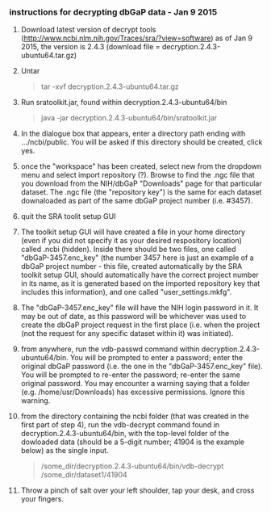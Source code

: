 ### instructions for decrypting dbGaP data - Jan 9 2015

1. Download latest version of decrypt tools (http://www.ncbi.nlm.nih.gov/Traces/sra/?view=software)
	as of Jan 9 2015, the version is 2.4.3 (download file = decryption.2.4.3-ubuntu64.tar.gz)

2. Untar
	> tar -xvf decryption.2.4.3-ubuntu64.tar.gz

3. Run sratoolkit.jar, found within decryption.2.4.3-ubuntu64/bin
	> java -jar decryption.2.4.3-ubuntu64/bin/sratoolkit.jar

4. In the dialogue box that appears, enter a directory path ending with .../ncbi/public. You will be asked if this directory should be created, click yes.

5. once the "workspace" has been created, select new from the dropdown menu and select import repository (?). Browse to find the .ngc file that you download from the NIH/dbGaP "Downloads" page for that particular dataset. The .ngc file (the "repository key") is the same for each dataset downaloaded as part of the same dbGaP project number (i.e. #3457).

6. quit the SRA toolit setup GUI

7. The toolkit setup GUI will have created a file in your home directory (even if you did not specify it as your desired respository location) called .ncbi (hidden). Inside there should be two files, one called "dbGaP-3457.enc_key" (the number 3457 here is just an example of a dbGaP project number - this file, created automatically by the SRA toolkit setup GUI, should automatically have the correct project number in its name, as it is generated based on the imported repository key that includes this information), and one called "user_settings.mkfg".

8. The "dbGaP-3457.enc_key" file will have the NIH login password in it. It may be out of date, as this password will be whichever was used to create the dbGaP project request in the first place (i.e. when the project (not the request for any specific dataset within it) was initiated).

9. from anywhere, run the vdb-passwd command within decryption.2.4.3-ubuntu64/bin. You will be prompted to enter a password; enter the original dbGaP password (i.e. the one in the "dbGaP-3457.enc_key" file). You will be prompted to re-enter the password; re-enter the same original password. You may encounter a warning saying that a folder (e.g. /home/usr/Downloads) has excessive permissions. Ignore this warning.

10. from the directory containing the ncbi folder (that was created in the first part of step 4), run the vdb-decrypt command found in decryption.2.4.3-ubuntu64/bin, with the top-level folder of the dowloaded data (should be a 5-digit number; 41904 is the example below) as the single input.
	> /some_dir/decryption.2.4.3-ubuntu64/bin/vdb-decrypt /some_dir/dataset1/41904

11. Throw a pinch of salt over your left shoulder, tap your desk, and cross your fingers.
